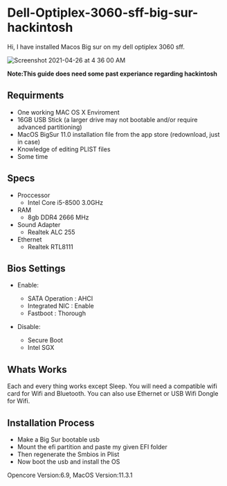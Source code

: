 # Dell-Optiplex-3060-sff-big-sur-hackintosh

Hi, I have installed Macos Big sur on my dell optiplex 3060 sff.

![Screenshot 2021-04-26 at 4 36 00 AM](https://user-images.githubusercontent.com/63354754/116013349-3b247300-a649-11eb-8696-e9fb01824b8f.png)

**Note:This guide does need some past experiance regarding hackintosh**

## Requirments
* One working MAC OS X Enviroment
* 16GB USB Stick (a larger drive may not bootable and/or require advanced partitioning)
* MacOS BigSur 11.0 installation file from the app store (redownload, just in case)
* Knowledge of editing PLIST files
* Some time

## Specs
* Proccessor
  * Intel Core i5-8500 3.0GHz
* RAM
  * 8gb DDR4 2666 MHz
* Sound Adapter
  * Realtek ALC 255
* Ethernet
  * Realtek RTL8111

## Bios Settings
* Enable:
  * SATA Operation : AHCI
  * Integrated NIC : Enable
  * Fastboot : Thorough

* Disable:
  * Secure Boot
  * Intel SGX

## Whats Works
Each and every thing works except Sleep. You will need a compatible wifi card for Wifi and Bluetooth. You can also use Ethernet or USB Wifi Dongle for Wifi.

## Installation Process
* Make a Big Sur bootable usb
* Mount the efi partition and paste my given EFI folder
* Then regenerate the Smbios in Plist
* Now boot the usb and install the OS

Opencore Version:6.9, MacOS Version:11.3.1
